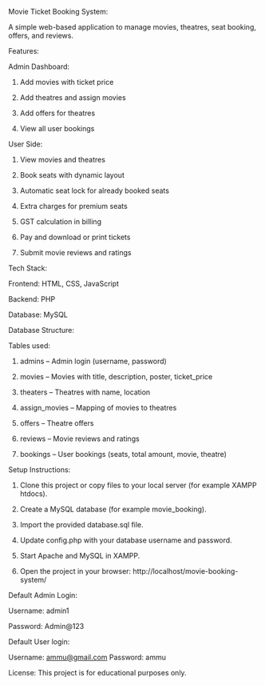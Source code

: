 Movie Ticket Booking System:

A simple web-based application to manage movies, theatres, seat booking, offers, and reviews.

Features:

Admin Dashboard:

1. Add movies with ticket price

2. Add theatres and assign movies

3. Add offers for theatres

4. View all user bookings


User Side:

1. View movies and theatres

2. Book seats with dynamic layout

3. Automatic seat lock for already booked seats

4. Extra charges for premium seats

5. GST calculation in billing

6. Pay and download or print tickets

7. Submit movie reviews and ratings



Tech Stack:

Frontend: HTML, CSS, JavaScript

Backend: PHP

Database: MySQL


Database Structure:

Tables used:

1. admins – Admin login (username, password)

2. movies – Movies with title, description, poster, ticket_price

3. theaters – Theatres with name, location

4. assign_movies – Mapping of movies to theatres

5. offers – Theatre offers

6. reviews – Movie reviews and ratings

7. bookings – User bookings (seats, total amount, movie, theatre)


Setup Instructions:

1. Clone this project or copy files to your local server (for example XAMPP htdocs).


2. Create a MySQL database (for example movie_booking).


3. Import the provided database.sql file.


4. Update config.php with your database username and password.


5. Start Apache and MySQL in XAMPP.


6. Open the project in your browser:
http://localhost/movie-booking-system/



Default Admin Login:

Username: admin1

Password: Admin@123

Default User login:

Username: ammu@gmail.com
Password: ammu

License:
This project is for educational purposes only.

